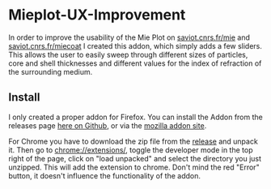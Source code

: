 # Mieplot-UX-Improvement

In order to improve the usability of the Mie Plot on [saviot.cnrs.fr/mie](https://saviot.cnrs.fr/mie/index.en.html) and [saviot.cnrs.fr/miecoat](https://saviot.cnrs.fr/miecoat/index.en.html) I created this addon, which simply adds a few sliders. This allows the user to easily sweep through different sizes of particles, core and shell thicknesses and different values for the index of refraction of the surrounding medium.

## Install

I only created a proper addon for Firefox. You can install the Addon from the releases page [here on Github](https://github.com/JulianKauth/Mieplot-UX-Improvement/releases/tag/v1.4), or via the [mozilla addon site](https://addons.mozilla.org/de/firefox/addon/better-ux-for-saviot-cnrs-fr/).

For Chrome you have to download the zip file from the [release](https://github.com/JulianKauth/Mieplot-UX-Improvement/releases/tag/v1.4) and unpack it. Then go to [chrome://extensions/](chrome://extensions/), toggle the developer mode in the top right of the page, click on "load unpacked" and select the directory you just unzipped. This will add the extension to chrome. Don't mind the red "Error" button, it doesn't influence the functionality of the addon.
